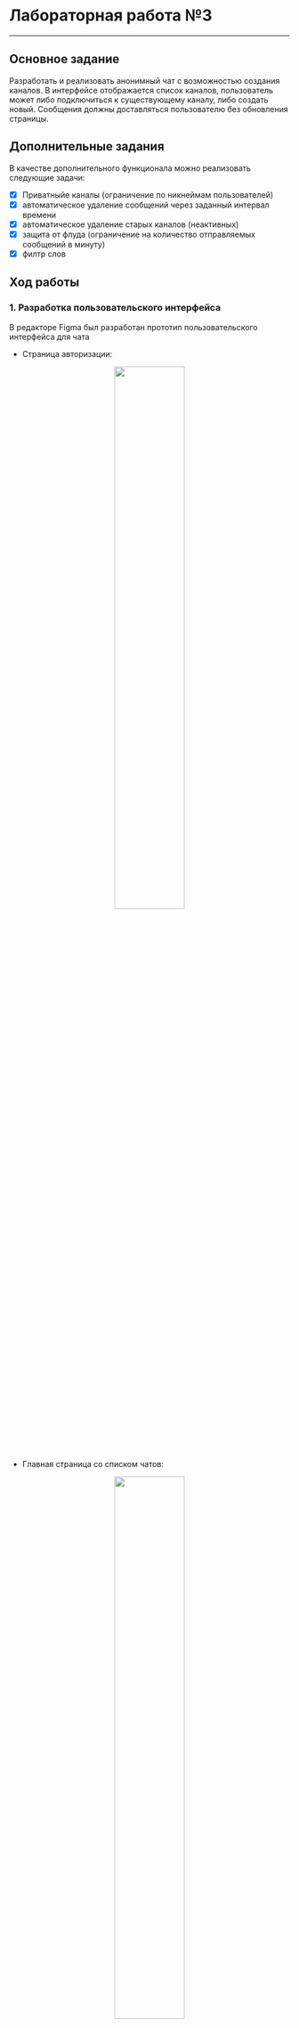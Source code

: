 # Лабораторная работа №3
------

## Основное задание
Разработать и реализовать анонимный чат с возможностью создания каналов. В интерфейсе отображается список каналов, пользователь может либо подключиться к существующему каналу, либо создать новый. Сообщения должны доставляться пользователю без обновления страницы.
 
## Дополнительные задания

В качестве дополнительного функционала можно реализовать следующие задачи:

 - [x] Приватныйе каналы (ограничение по никнеймам пользователей)
 - [x] автоматическое удаление сообщений через заданный интервал времени
 - [x] автоматическое удаление старых каналов (неактивных)
 - [x] защита от флуда (ограничение на количество отправляемых сообщений в минуту)
 - [x] филтр слов
 
## Ход работы

### 1. Разработка пользовательского интерфейса

В редакторе Figma был разработан прототип пользовательского интерфейса для чата

- Страница авторизации:
<p align = "center"><img src="https://github.com/Sneyk01/SUAI_LABS/blob/master/2_course/Lab3/images/login.svg"/width = 50%></p>

- Главная страница со списком чатов:
<p align = "center"><img src="https://github.com/Sneyk01/SUAI_LABS/blob/master/2_course/Lab3/images/main.svg"/width = 50%></p>

- Интерфейс чата:
<p align = "center"><img src="https://github.com/Sneyk01/SUAI_LABS/blob/master/2_course/Lab3/images/main_chat.svg"/width = 50%></p>

### 2. Описание пользовательских сценариев работы
При входе на сайт перед пользователем появляется страница авторизации. На ней пользователю нужно выбрать имя и нажать кнопку "Войти". Если имя для пользователя не важно, сервер автоматически сгенерирует ему имя. В случае, если пользователь попытается ввести уже занятое имя, высветится сообщение об ошибке.

После входа пользователю доступны следующие возможности:
- Создать новый публичный чат
- Создать новый приватный чат и ввести имена тек, у кого будет к нему доступ
- Сменить свое текущее имя на новое, незанятое
- Показать все доступные чаты
- Показать все публичные чаты
- Показать доступные этому пользователю привытные чаты
- Войти в чат

В списке чатов будут отсутствовать приватные чаты, недоступные пользователю.

Список чатов сортируется по времени создания и времени последнего сообщения. Если в течении двух дней в чате не будет никакой активности, то он будет автоматически удален.

Раз в минуту список чатов автоматически обновляется в фоновом режиме.

Время действия авторизации - 1 день, после этого пользователю будет необходимо повторить авторизацию.

При создании публичного чата пользоватлею высветиться всплывающее окно, где будет нужно указать название чата (ограничено 80 символами).
При создании приватного чата, помимо имени, нужно будет также ввести через точку с запятой имена тех, у кого будет доступ. Свое имя указывать не нужно, оно будет подставлено автоматически.

Если в названии чата будет использоваться ругательство, оно будет заменено на "🐸"

После входа в один из чатов перед пользователем высветятся все сообщения в этом чате от старых до новых и будет осуществлен автоматический скролл в конец чата.
Пользователь может отправить новое сообщение и при необходимости выбрать время самоудаления этого сообщения (10 секунд, 5 минут, 30 минут и 1 час). Если пользователь захочет вернуться на главную страницу, нужно будет нажать на логотип "ВЧАТЕ" в шапке сайта.

Список сообщений автоматически обнавляется раз в секунду и пользователь сразу будет видеть новые сообщения от пользователь.

Пока пользователь находится на странице чата, возможность смены имени будет заблокирована.

Если пользователь отправит больше 9 сообщений в минуту, ему будет высвечено сообщение призывающее остановить флуд

### 3. Описание API сервера и хореографии

Для проверки данных и внесения изменений в базу данных используются ajax запросы с целью избегания обнавлений страниц. 

- Пример запросов, когда пользователь хочет изменить свое имя:
<p align = "center"><img src="https://github.com/Sneyk01/SUAI_LABS/blob/master/2_course/Lab3/images/name.svg"/width = 40%></p>

- Пример запросов, когда пользователь создает новый чат:
<p align = "center"><img src="https://github.com/Sneyk01/SUAI_LABS/blob/master/2_course/Lab3/images/chat.svg"/width = 40%></p>

- Пример запросов, когда пользователь оставляет сообщение в чате:
<p align = "center"><img src="https://github.com/Sneyk01/SUAI_LABS/blob/master/2_course/Lab3/images/message.svg"/width = 40%></p>


### 4. Описание структуры базы данных

Для хранения данных чата используется база данных MySQL. Всего в базе данных содержится 3 таблицы: таблица с информацией о пользователях, таблица с информацией о чатах и таблица с информацией о сообщениях.

Таблица о пользователях содержит в себе индивидуальный номер пользователя, его логин, токен авторизации и время создания этого токена.

Структура таблицы в базе данных:
   | Название | Тип | Длина | По умолчанию | Описание |
| :------: | :------: | :------: | :------: | :------: |
| **id** | int  | 11 | NO | Автоматический идентификатор пользователя |
| **login** | varchar | 20 | NO | Имя пользователя |
| **token** | varchar| 20 | NO | Токен авторизации |
| **time** | int | 11 | NO | Время создания токена |

Таблица с информацией о чатах содержит в себе индивидуальный номер чата, название чата, тип чата, время создания или последнего сообщения и список имен у кого есть доступ

Структура таблицы в базе данных:
   | Название | Тип | Длина | По умолчанию | Описание |
| :------: | :------: | :------: | :------: | :------: |
| **id** | int  | 11 | NO | Автоматический идентификатор чата |
| **name** | varchar | 80 | NO | Название чата |
| **type** | varchar| 7 | NO | Тип чата |
| **last_message** | int | 11 | NULL | Время создания чата или послденего сообщения |
| **access_names** | text| 20 | NULL | Список имен у кого есть доступ к чату (только для приватного чата) |




Таблица с информацией о сообщениях содержит в себе индивидуальный номер сообщения, id чата, к которому относится сообщение, id отправителя, имя отправителя, время создания сообщения, время, спустя которое, нужно удалить сообщение и текст сообщения

Структура таблицы в базе данных:
   | Название | Тип | Длина | По умолчанию | Описание |
| :------: | :------: | :------: | :------: | :------: |
| **id** | int  | 11 | NO | Автоматический идентификатор сообщения |
| **chat_id** | id | 11 | NO | id чата |
| **sender_id** | id| 11 | NO | id автора |
| **sender_name** | varchar | 20 | NO | Имя автора |
| **time** | int| 11 | NO | Время создания сообщения |
| **delete_time** | int | 11 | NULL | Время, спустя которое нужно удалить сообщение |
| **text** | text |  | NO | Текст сообщения |


### 5. Описание алгоритмов

- Пользователь авторизируется в чате


## Значимые фрагменты кода
Фрагмент кода, меняющий имя пользователя:
'''sh
if ($_POST["method"] == "change_name") {
    $new_login = $_POST["login"];

    if (preg_match("|\s|", $new_login)) {
        echo json_encode(["result" => "False"]);
        exit();
    }

    foreach ($data as $user) {
        if ($user["login"] == $new_login) {
            echo json_encode(["result" => "False"]);
            exit();
        }
    }

    $sql = "UPDATE `users_table` SET `login` = '".$new_login."'WHERE `users_table`.`token` = '".$_COOKIE["Token"]."';";
    $data = mysqli_query($link, $sql);
    echo json_encode(["result" => "True"]);
    exit();
}
'''

Фрагмент кода, добавляющий чат:
```sh
if ($_POST["method"] == "add_chat") {
    if (empty($_POST["chat_name"])) {
        echo json_encode(["result" => "False", "message" => "Укажите название чата"]);
        exit();
    }

    $_POST["chat_name"] = words_filter($_POST["chat_name"]);

    if (!check_chat_duplicate($_POST["chat_name"], $link)) {
        echo json_encode(["result" => "False", "message" => "Чат с таким именем уже существует"]);
        exit();
    }

    if ($_POST["chat_type"] == "private") {
        $_POST["chat_access"] = $_POST["login"] . ";" . $_POST["chat_access"];
        $_POST["chat_access"] = str_replace(" ", "", $_POST["chat_access"]);
    }
    $sql = "INSERT INTO `chats_table` (`id`, `name`, `type`, `last_message`, `access_names`) VALUES (NULL, '".$_POST["chat_name"]."', '".$_POST["chat_type"]."', '".time()."', '".$_POST["chat_access"]."');";
    $result = mysqli_query($link, $sql);

    echo json_encode(["result" => "True", "message" => "Чат создан"]);
    exit();
}
```

Фрагмент кода добавляющий сообщение:
```sh
if ($_POST["method"] == "add_message") { // Не забудь потом про пробелы
    if (empty($_POST["message"])) {
        echo json_encode(["result" => "False", "message" => "Укажите сообщение"]);
        exit();
    }
    $_POST["message"] = words_filter($_POST["message"]);
    $sql = "INSERT INTO `messages_table` (`id`, `chat_id`, `sender_id`, `time`, `sender_name`, `delete_time`, `text`) VALUES (NULL, '".$_POST["chat_id"]."', '".$_POST["sender_id"]."', '".time()."', '".$_POST["sender_name"]."', '".$_POST["delete_time"]."', '".$_POST["message"]."');";
    $result = mysqli_query($link, $sql);

    $sql = "UPDATE `chats_table` SET `last_message` = '".time()."' WHERE `chats_table`.`id` = ".$_POST["chat_id"].";";
    $result = mysqli_query($link, $sql);
    //echo words_filter($_POST["message"]);
    echo json_encode(["result" => "True", "message" => "Сообщение создано"]);
    exit();
}
```

